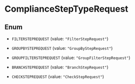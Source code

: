 

# ComplianceStepTypeRequest

## Enum


* `FILTERSTEPREQUEST` (value: `"FilterStepRequest"`)

* `GROUPBYSTEPREQUEST` (value: `"GroupByStepRequest"`)

* `GROUPFILTERSTEPREQUEST` (value: `"GroupFilterStepRequest"`)

* `BRANCHSTEPREQUEST` (value: `"BranchStepRequest"`)

* `CHECKSTEPREQUEST` (value: `"CheckStepRequest"`)



